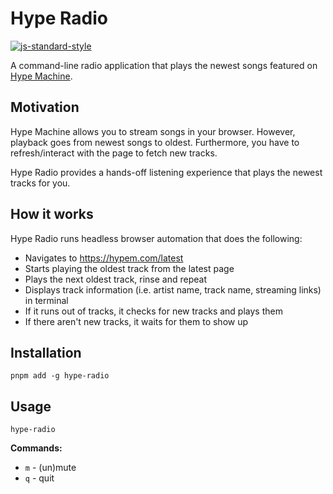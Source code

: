 # Hype Radio

[![js-standard-style](https://img.shields.io/badge/code%20style-standard-brightgreen.svg?style=flat)](https://standardjs.com/)

A command-line radio application that plays the newest songs featured on [Hype Machine](https://hypem.com).

## Motivation

Hype Machine allows you to stream songs in your browser. However, playback goes from newest songs to oldest. Furthermore, you have to refresh/interact with the page to fetch new tracks.

Hype Radio provides a hands-off listening experience that plays the newest tracks for you.

## How it works

Hype Radio runs headless browser automation that does the following:
* Navigates to https://hypem.com/latest
* Starts playing the oldest track from the latest page
* Plays the next oldest track, rinse and repeat
* Displays track information (i.e. artist name, track name, streaming links) in terminal
* If it runs out of tracks, it checks for new tracks and plays them
* If there aren't new tracks, it waits for them to show up

## Installation

```shell
pnpm add -g hype-radio
```

## Usage

```shell
hype-radio
```

**Commands:**
* `m` - (un)mute
* `q` - quit